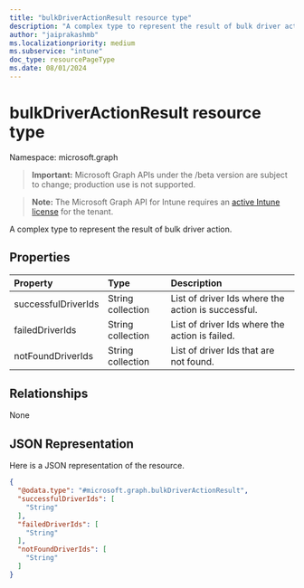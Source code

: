 ```yaml
---
title: "bulkDriverActionResult resource type"
description: "A complex type to represent the result of bulk driver action."
author: "jaiprakashmb"
ms.localizationpriority: medium
ms.subservice: "intune"
doc_type: resourcePageType
ms.date: 08/01/2024
---
```


# bulkDriverActionResult resource type

Namespace: microsoft.graph

> **Important:** Microsoft Graph APIs under the /beta version are subject to change; production use is not supported.

> **Note:** The Microsoft Graph API for Intune requires an [active Intune license](https://go.microsoft.com/fwlink/?linkid=839381) for the tenant.

A complex type to represent the result of bulk driver action.

## Properties
|Property|Type|Description|
|:---|:---|:---|
|successfulDriverIds|String collection|List of driver Ids where the action is successful.|
|failedDriverIds|String collection|List of driver Ids where the action is failed.|
|notFoundDriverIds|String collection|List of driver Ids that are not found.|

## Relationships
None

## JSON Representation
Here is a JSON representation of the resource.
<!-- {
  "blockType": "resource",
  "@odata.type": "microsoft.graph.bulkDriverActionResult"
}
-->
``` json
{
  "@odata.type": "#microsoft.graph.bulkDriverActionResult",
  "successfulDriverIds": [
    "String"
  ],
  "failedDriverIds": [
    "String"
  ],
  "notFoundDriverIds": [
    "String"
  ]
}
```
